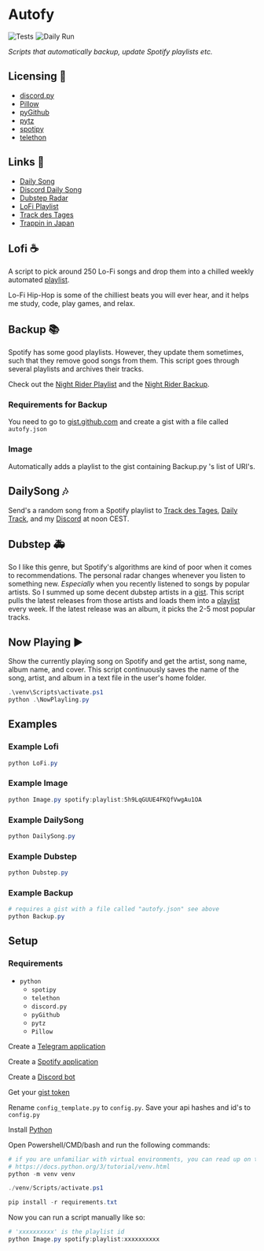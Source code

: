 # Autofy

<img src="https://github.com/raiden-e/autofy/workflows/Tests/badge.svg" alt="Tests"/><img src="https://github.com/raiden-e/autofy/workflows/Daily%20Run/badge.svg" alt="Daily Run" style="padding-left: 5px" />

_Scripts that automatically backup, update Spotify playlists etc._

## Licensing 🔑

- [discord.py](https://github.com/Rapptz/discord.py/blob/master/LICENSE)
- [Pillow](https://github.com/python-pillow/Pillow/blob/master/LICENSE)
- [pyGithub](https://github.com/PyGithub/PyGithub/blob/master/COPYING)
- [pytz](https://github.com/stub42/pytz/blob/master/LICENSE.txt)
- [spotipy](https://github.com/plamere/spotipy/blob/master/LICENSE.md)
- [telethon](https://github.com/LonamiWebs/Telethon/blob/master/LICENSE)

## Links 📎

- [Daily Song](http://t.me/Daily_Track)
- [Discord Daily Song](https://discord.gg/wDaVDtx)
- [Dubstep Radar](https://open.spotify.com/playlist/6XnpwiV7hkEUMh4UsMapm2)
- [LoFi Playlist](https://open.spotify.com/playlist/5h9LqGUUE4FKQfVwgAu1OA)
- [Track des Tages](http://t.me/TrackDesTages)
- [Trappin in Japan](https://open.spotify.com/playlist/6Cu6fL6djm63Em0i93IRUW)

## Lofi ☕

A script to pick around 250 Lo-Fi songs and drop them into a chilled weekly automated [playlist](https://open.spotify.com/playlist/5h9LqGUUE4FKQfVwgAu1OA).

Lo-Fi Hip-Hop is some of the chilliest beats you will ever hear, and it helps me study, code, play games, and relax.

## Backup 📚

Spotify has some good playlists. However, they update them sometimes, such that they remove good songs from them.
This script goes through several playlists and archives their tracks.

Check out the [Night Rider Playlist](https://open.spotify.com/playlist/37i9dQZF1DX6GJXiuZRisr) and the [Night Rider Backup](https://open.spotify.com/playlist/5p0qHPgujEMFGSRms689v8).

### Requirements for Backup

You need to go to [gist.github.com](https://gist.github.com) and create a gist with a file called `autofy.json`

### Image

Automatically adds a playlist to the gist containing Backup.py 's list of URI's.

## DailySong 🎶

Send's a random song from a Spotify playlist to
[Track des Tages](t.me/TrackDesTages),
[Daily Track](t.me/Daily_Track),
and my
[Discord](https://discord.gg/wDaVDtx)
at noon CEST.

## Dubstep 🚑

So I like this genre, but Spotify's algorithms are kind of poor when it comes to recommendations.
The personal radar changes whenever you listen to something new. _Especially_ when you recently listened to songs by popular artists.
So I summed up some decent dubstep artists in a [gist](https://gist.github.com).
This script pulls the latest releases from those artists and loads them into a [playlist](https://open.spotify.com/playlist/6XnpwiV7hkEUMh4UsMapm2) every week.
If the latest release was an album, it picks the 2-5 most popular tracks.

## Now Playing ▶

Show the currently playing song on Spotify and get the artist, song name, album name, and cover.
This script continuously  saves the name of the song, artist, and album in a text file in the user's home folder.

```powershell
.\venv\Scripts\activate.ps1
python .\NowPlayling.py
```

## Examples

### Example Lofi

```powershell
python LoFi.py
```

### Example Image

```powershell
python Image.py spotify:playlist:5h9LqGUUE4FKQfVwgAu1OA
```

### Example DailySong

```powershell
python DailySong.py
```

### Example Dubstep

```powershell
python Dubstep.py
```

### Example Backup

```powershell
# requires a gist with a file called "autofy.json" see above
python Backup.py
```

## Setup

### Requirements

- `python`
  - `spotipy`
  - `telethon`
  - `discord.py`
  - `pyGithub`
  - `pytz`
  - `Pillow`

Create a [Telegram application](https://my.telegram.org/)

Create a [Spotify application](https://developer.spotify.com/dashboard/)

Create a [Discord bot](https://discord.com/developers)

Get your [gist token](https://github.com/settings/tokens/new)

Rename `config_template.py` to `config.py`.
Save your api hashes and id's to `config.py`

Install [Python](https://www.python.org/downloads)

Open Powershell/CMD/bash and run the following commands:

```powershell
# if you are unfamiliar with virtual environments, you can read up on them here:
# https://docs.python.org/3/tutorial/venv.html
python -m venv venv

./venv/Scripts/activate.ps1

pip install -r requirements.txt
```

Now you can run a script manually like so:

```powershell
# 'xxxxxxxxxx' is the playlist id
python Image.py spotify:playlist:xxxxxxxxxx
```
